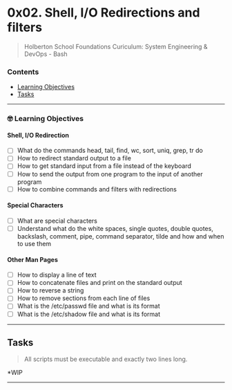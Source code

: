 # 0x02. Shell, I/O Redirections and filters
> Holberton School Foundations Curiculum: System Engineering & DevOps - Bash

### Contents
- [Learning Objectives](https://github.com/michedomingo/holberton-system_engineering-devops/tree/master/0x02-shell_redirections/#redirections)
- [Tasks](https://github.com/michedomingo/holberton-system_engineering-devops/tree/master/0x02-shell_redirections/#tasks)
___
<a name="redirections"></a>

### 🤓 Learning Objectives
#### Shell, I/O Redirection
- [ ] What do the commands head, tail, find, wc, sort, uniq, grep, tr do
- [ ] How to redirect standard output to a file
- [ ] How to get standard input from a file instead of the keyboard
- [ ] How to send the output from one program to the input of another program
- [ ] How to combine commands and filters with redirections
#### Special Characters
- [ ] What are special characters
- [ ] Understand what do the white spaces, single quotes, double quotes, backslash, comment, pipe, command separator, tilde and how and when to use them
#### Other Man Pages
- [ ] How to display a line of text
- [ ] How to concatenate files and print on the standard output
- [ ] How to reverse a string
- [ ] How to remove sections from each line of files
- [ ] What is the /etc/passwd file and what is its format
- [ ] What is the /etc/shadow file and what is its format
___
<a name="tasks"></a>
## Tasks
> All scripts must be executable and exactly two lines long.

*WIP
___
